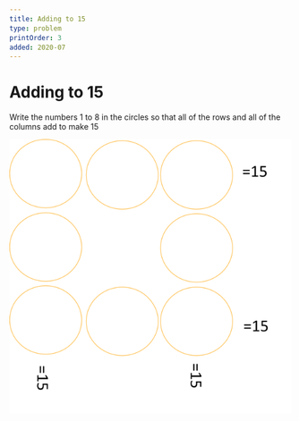 ```yaml
---
title: Adding to 15
type: problem
printOrder: 3
added: 2020-07
---
```


# Adding to 15

Write the numbers 1 to 8 in the circles so that all of the rows and all of the columns add to make 15

![](../../images/adding-to-15.png)
